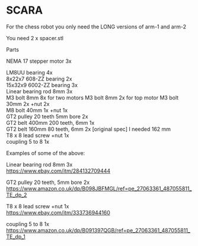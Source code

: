 # SCARA
 
For the chess robot you only need the LONG versions of arm-1 and arm-2
  
You need 2 x spacer.stl

Parts

NEMA 17 stepper motor 3x

LM8UU bearing 4x  
8x22x7 608-ZZ bearing 2x  
15x32x9 6002-ZZ bearing 3x  
Linear bearing rod 8mm 3x  
M3 bolt 8mm 8x for two motors
M3 bolt 8mm 2x for top motor
M3 bolt 30mm 2x +nut 2x  
M8 bolt 40mm 1x +nut 1x  
GT2 pulley 20 teeth 5mm bore  2x  
GT2 belt 400mm 200 teeth, 6mm 1x  
GT2 belt 160mm 80 teeth, 6mm 2x [original spec] I needed 162 mm  
T8 x 8 lead screw +nut 1x  
coupling 5 to 8 1x

Examples of some of the above:

Linear bearing rod 8mm 3x  
https://www.ebay.com/itm/284132709444

GT2 pulley 20 teeth, 5mm bore 2x  
https://www.amazon.co.uk/dp/B098JBFMGL/ref=pe_27063361_487055811_TE_dp_2
  
T8 x 8 lead screw +nut 1x  
https://www.ebay.com/itm/333736944160
  
coupling 5 to 8 1x  
https://www.amazon.co.uk/dp/B091397QGB/ref=pe_27063361_487055811_TE_dp_1

